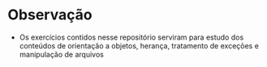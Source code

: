 # Observação
- Os exercícios contidos nesse repositório serviram para estudo dos conteúdos de orientação a objetos, herança, tratamento de exceções e manipulação de arquivos
